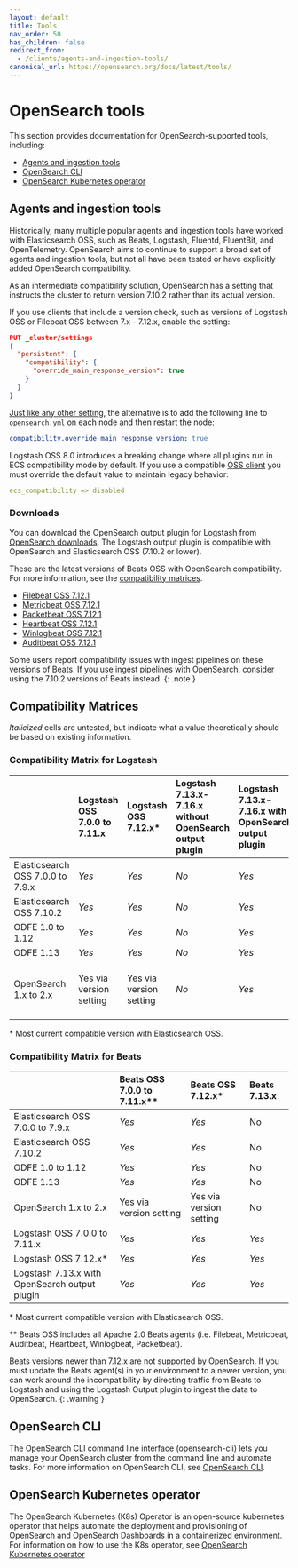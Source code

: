 ```yaml
---
layout: default
title: Tools
nav_order: 50
has_children: false
redirect_from:
  - /clients/agents-and-ingestion-tools/
canonical_url: https://opensearch.org/docs/latest/tools/
---
```


# OpenSearch tools

This section provides documentation for OpenSearch-supported tools, including:

- [Agents and ingestion tools](#agents-and-ingestion-tools)
- [OpenSearch CLI](#opensearch-cli)
- [OpenSearch Kubernetes operator](#opensearch-kubernetes-operator)

## Agents and ingestion tools

Historically, many multiple popular agents and ingestion tools have worked with Elasticsearch OSS, such as Beats, Logstash, Fluentd, FluentBit, and OpenTelemetry. OpenSearch aims to continue to support a broad set of agents and ingestion tools, but not all have been tested or have explicitly added OpenSearch compatibility.

As an intermediate compatibility solution, OpenSearch has a setting that instructs the cluster to return version 7.10.2 rather than its actual version.

If you use clients that include a version check, such as versions of Logstash OSS or Filebeat OSS between 7.x - 7.12.x, enable the setting:

```json
PUT _cluster/settings
{
  "persistent": {
    "compatibility": {
      "override_main_response_version": true
    }
  }
}
```

[Just like any other setting]({{site.url}}{{site.baseurl}}/opensearch/configuration/), the alternative is to add the following line to `opensearch.yml` on each node and then restart the node:

```yml
compatibility.override_main_response_version: true
```

Logstash OSS 8.0 introduces a breaking change where all plugins run in ECS compatibility mode by default. If you use a compatible [OSS client](#compatibility-matrices) you must override the default value to maintain legacy behavior:

```yml
ecs_compatibility => disabled
```

### Downloads

You can download the OpenSearch output plugin for Logstash from [OpenSearch downloads](https://opensearch.org/downloads.html). The Logstash output plugin is compatible with OpenSearch and Elasticsearch OSS (7.10.2 or lower).

These are the latest versions of Beats OSS with OpenSearch compatibility. For more information, see the [compatibility matrices](#compatibility-matrices).

- [Filebeat OSS 7.12.1](https://www.elastic.co/downloads/past-releases/filebeat-oss-7-12-1)
- [Metricbeat OSS 7.12.1](https://www.elastic.co/downloads/past-releases/metricbeat-oss-7-12-1)
- [Packetbeat OSS 7.12.1](https://www.elastic.co/downloads/past-releases/packetbeat-oss-7-12-1)
- [Heartbeat OSS 7.12.1](https://elastic.co/downloads/past-releases/heartbeat-oss-7-12-1)
- [Winlogbeat OSS 7.12.1](https://www.elastic.co/downloads/past-releases/winlogbeat-oss-7-12-1)
- [Auditbeat OSS 7.12.1](https://elastic.co/downloads/past-releases/auditbeat-oss-7-12-1)

Some users report compatibility issues with ingest pipelines on these versions of Beats. If you use ingest pipelines with OpenSearch, consider using the 7.10.2 versions of Beats instead.
{: .note }


## Compatibility Matrices

*Italicized* cells are untested, but indicate what a value theoretically should be based on existing information.


### Compatibility Matrix for Logstash

| | Logstash OSS 7.0.0 to 7.11.x | Logstash OSS 7.12.x\* | Logstash 7.13.x-7.16.x without OpenSearch output plugin | Logstash 7.13.x-7.16.x with OpenSearch output plugin | Logstash 8.x+ with OpenSearch output plugin 
| :---| :--- | :--- | :--- | :--- | :--- |
| Elasticsearch OSS 7.0.0 to 7.9.x | *Yes* | *Yes* | *No* | *Yes* | *Yes* |
| Elasticsearch OSS 7.10.2 | *Yes* | *Yes* | *No* | *Yes* | *Yes* |
| ODFE 1.0 to 1.12 | *Yes* | *Yes* | *No* | *Yes* | *Yes* |
| ODFE 1.13 | *Yes* | *Yes* | *No* | *Yes* | *Yes* |
| OpenSearch 1.x to 2.x | Yes via version setting | Yes via version setting | *No* | *Yes* | Yes, with Elastic Common Schema Setting |

\* Most current compatible version with Elasticsearch OSS.


### Compatibility Matrix for Beats

| | Beats OSS 7.0.0 to 7.11.x\*\* | Beats OSS 7.12.x\* | Beats 7.13.x |
| :--- | :--- | :--- | :--- |
| Elasticsearch OSS 7.0.0 to 7.9.x | *Yes* | *Yes* | No |
| Elasticsearch OSS 7.10.2 | *Yes* | *Yes* | No |
| ODFE 1.0 to 1.12 | *Yes* | *Yes* | No |
| ODFE 1.13 | *Yes* | *Yes* | No |
| OpenSearch 1.x to 2.x | Yes via version setting | Yes via version setting | No |
| Logstash OSS 7.0.0 to 7.11.x | *Yes* | *Yes* | *Yes* |
| Logstash OSS 7.12.x\* | *Yes* | *Yes* | *Yes* |
| Logstash 7.13.x with OpenSearch output plugin | *Yes* | *Yes* | *Yes* |

\* Most current compatible version with Elasticsearch OSS.

\*\* Beats OSS includes all Apache 2.0 Beats agents (i.e. Filebeat, Metricbeat, Auditbeat, Heartbeat, Winlogbeat, Packetbeat).

Beats versions newer than 7.12.x are not supported by OpenSearch. If you must update the Beats agent(s) in your environment to a newer version, you can work around the incompatibility by directing traffic from Beats to Logstash and using the Logstash Output plugin to ingest the data to OpenSearch.
{: .warning }

## OpenSearch CLI

The OpenSearch CLI command line interface (opensearch-cli) lets you manage your OpenSearch cluster from the command line and automate tasks. For more information on OpenSearch CLI, see [OpenSearch CLI]({{site.url}}{{site.baseurl}}/tools/cli/).

## OpenSearch Kubernetes operator

The OpenSearch Kubernetes (K8s) Operator is an open-source kubernetes operator that helps automate the deployment and provisioning of OpenSearch and OpenSearch Dashboards in a containerized environment. For information on how to use the K8s operator, see [OpenSearch Kubernetes operator]({{site.url}}{{site.baseurl}}/tools/k8s-operator/)